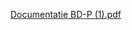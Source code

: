 [Documentatie BD-P (1).pdf](https://github.com/Marqzz/Karibo-DataBase/files/8429369/Documentatie.BD-P.1.pdf)
